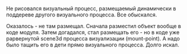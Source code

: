 Не рисовался визуальный процесс, размещаемый динамически в поддереве другого визуального процесса.
Все обыскался.

Оказалось - не там размещал. Сначала разместил объект вообще в коде модуля.
Затем догадался, стал размещать его - но в коде уже рарвернутой scene3d процесса визуализации (mount-point).
А надо было тащить его в дети прямо визуального процесса. Долго искал.
